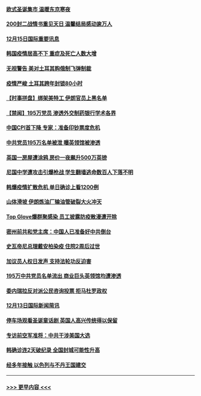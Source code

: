 #### [欧式圣诞集市 温暖东京寒夜](../pages/prog202/a103010316.md?t=12151902) 
#### [200封二战情书重见天日 温馨结局感动逾万人](../pages/prog202/a103010270.md?t=12151902) 
#### [12月15日国际重要讯息](../pages/prog202/a103010305.md?t=12151902) 
#### [韩国疫情居高不下 重症及死亡人数大增](../pages/prog202/a103010218.md?t=12151902) 
#### [无视警告 美对土耳其购俄制飞弹制裁](../pages/prog202/a103010083.md?t=12151902) 
#### [疫情严峻 土耳其跨年封锁80小时](../pages/prog202/a103010060.md?t=12151902) 
#### [【时事拼盘】绑架美特工 伊朗官员上黑名单](../pages/prog202/a103009851.md?t=12151902) 
#### [【禁闻】195万党员 渗透外交制药银行学术各界](../pages/prog202/a103009824.md?t=12151902) 
#### [中国CPI首下降 专家：准备印钞票度危机](../pages/prog202/a103009723.md?t=12151902) 
#### [中共党员195万名单被泄 曝英领馆被渗透](../pages/prog202/a103009668.md?t=12151902) 
#### [英国一房屋遭涂鸦 房价一夜飙升500万英镑](../pages/prog202/a103009484.md?t=12151902) 
#### [尼国中学遭攻击引爆枪战 学生翻墙逃命数百人下落不明](../pages/prog202/a103009493.md?t=12151902) 
#### [韩爆疫情扩散危机 单日确诊上看1200例](../pages/prog202/a103009479.md?t=12151902) 
#### [山体滑坡 伊朗炼油厂输油管破裂大火冲天](../pages/prog202/a103009450.md?t=12151902) 
#### [Top Glove爆群聚感染 员工披露防疫散漫遭开除](../pages/prog202/a103009374.md?t=12151902) 
#### [密州前共和党主席：中国人已准备好中共倒台](../pages/prog202/a103009379.md?t=12151902) 
#### [史瓦帝尼总理戴安柏染疫 住院2周后过世](../pages/prog202/a103009296.md?t=12151902) 
#### [加议员人权日发声 支持法轮功反迫害](../pages/prog202/a103009108.md?t=12151902) 
#### [195万中共党员名单流出 商业巨头英领馆均遭渗透](../pages/prog202/a103009090.md?t=12151902) 
#### [委内瑞拉反对派公民咨询投票 拒马杜罗政权](../pages/prog202/a103009044.md?t=12151902) 
#### [12月13日国际新闻简讯](../pages/prog202/a103009030.md?t=12151902) 
#### [停车场观看圣诞童话剧 英国人高兴传统得以保留](../pages/prog202/a103009028.md?t=12151902) 
#### [专访前空军准将：中共干涉美国大选](../pages/prog202/a103009007.md?t=12151902) 
#### [韩确诊连2天破纪录 全国封城可能性升高](../pages/prog202/a103008958.md?t=12151902) 
#### [经多年接触 以色列与不丹王国建交](../pages/prog202/a103008765.md?t=12151902) 

----
#### [ >>> 更早内容 <<< ](../indexes/prog202-earlier.md)
